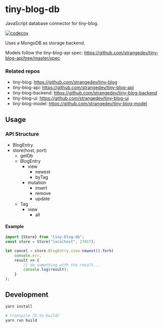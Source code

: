 # tiny-blog-db

JavaScript database connector for tiny-blog.

[![codecov](https://codecov.io/gh/strangedev/tiny-blog-db/branch/master/graph/badge.svg)](https://codecov.io/gh/strangedev/tiny-blog-db)

Uses a MongoDB as storage backend.

Models follow the tiny-blog-api spec: https://github.com/strangedev/tiny-blog-api/tree/master/spec

### Related repos

 - tiny-blog: https://github.com/strangedev/tiny-blog 
 - tiny-blog-api: https://github.com/strangedev/tiny-blog-api
 - tiny-blog-backend: https://github.com/strangedev/tiny-blog-backend
 - tiny-blog-ui: https://github.com/strangedev/tiny-blog-ui
 - tiny-blog-model: https://github.com/strangedev/tiny-blog-model

## Usage

### API Structure

- BlogEntry
- store(host, port)
    - getDb
    - BlogEntry
        - view
            - newest
            - byTag
        - mutation
            - insert
            - remove
            - update
    - Tag
        - view
            - all

#### Example

```javascript
import {Store} from "tiny-blog-db";
const store = Store("localhost", 27017);

let cancel = store.BlogEntry.view.newest().fork(
    console.err,
    result => {
        // do something with the result...
        console.log(result);
    }
);

```

## Development

```bash
yarn install

# transpile JS to build/
yarn run build
```
